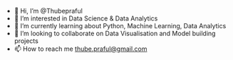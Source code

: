 - 👋 Hi, I’m @Thubepraful
- 👀 I’m interested in Data Science & Data Analytics
- 🌱 I’m currently learning about Python, Machine Learning, Data Analytics 
- 💞️ I’m looking to collaborate on Data Visualisation and Model building projects 
- 📫 How to reach me thube.praful@gmail.com

<!---
Thubepraful/Thubepraful is a ✨ special ✨ repository because its `README.md` (this file) appears on your GitHub profile.
You can click the Preview link to take a look at your changes.
--->
